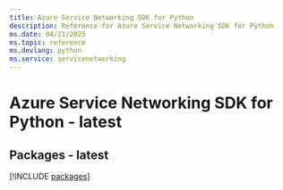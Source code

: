 ```yaml
---
title: Azure Service Networking SDK for Python
description: Reference for Azure Service Networking SDK for Python
ms.date: 04/21/2025
ms.topic: reference
ms.devlang: python
ms.service: servicenetworking
---
```

# Azure Service Networking SDK for Python - latest
## Packages - latest
[!INCLUDE [packages](service-networking-index.md)]